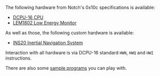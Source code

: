 The following hardware from Notch's 0x10c specifications is available:

* [DCPU-16 CPU](https://github.com/lucaspiller/dcpu-specifications/blob/master/dcpu16.txt)
* [LEM1802 Low Energy Monitor](https://github.com/lucaspiller/dcpu-specifications/blob/master/lem1802.txt)

As well as those, the following custom hardware is available:

* [INS20 Inertial Navigation System](https://github.com/lucaspiller/ship-game/blob/master/docs/hardware/positioning_system.txt)

Interaction with all hardware is via DCPU-16 standard `HWN`, `HWQ` and `HWI` instructions.

There are also some [sample programs](https://github.com/lucaspiller/ship-game/tree/master/programs) you can play with.
